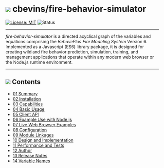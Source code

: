 #  ![](favicon.png) cbevins/fire-behavior-simulator

[![License: MIT](https://img.shields.io/badge/License-MIT-green.svg)](https://opensource.org/licenses/MIT) ![Status](https://github.com/cbevins/fire-behavior-simulator/actions/workflows/nodejs.yml/badge.svg)

---

*fire-behavior-simulator* is a directed acyclical graph of the variables and equations comprising the *BehavePlus Fire Modeling System* Version 6.  Implemented as a Javascript (ES6) library package, it is designed for creating wildland fire behavior prediction, simulation, training, and management applications that operate within any modern web browser or the Node.js runtime environment.

---

## ![](favicon.png) Contents
- [01 Summary](./docs/01_Summary.md)
- [02 Installation](./docs/02_Installation.md)
- [03 Capabilities](./docs/03_Capabilities.md)
- [04 Basic Usage](./docs/04_BasicUsage.md)
- [05 Client API](./docs/05_ClientAPI.md)
- [06 Example Use with Node.js](./docs/06_ExampleUseWithNodeJs.md)
- [07 Live Web Browser Examples](./docs/07_LiveWebBrowserExamples.md)
- [08 Configuration](./docs/08_Configuration.md)
- [09 Module Linkages](./docs/09_ModuleLinakges.md)
- [10 Design and Implementation](./docs/10_DesignImplementation.md)
- [11 Performance and Tests](./docs/11_PerformanceTests.md)
- [12 Author](./docs/12_Author.md)
- [13 Release Notes](./docs/13_RELEASE_NOTES.md)
- [14 Variable Names](./docs/14_VariableNames.md)
